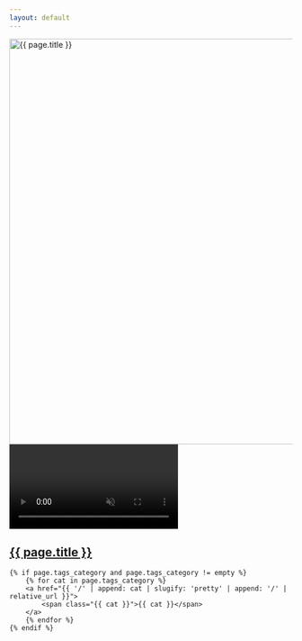 ```yaml
---
layout: default
---
```


<div class="grid-item-mosaic simple-video videos" data-id="{{ page.video_id }}">
    <a
        href="https://player.vimeo.com/video/{{ page.video_id }}?h={{ page.video_hash }}&autoplay=1&color=000000&title=0&byline=0&progress_bar=1&controls=1&quality=1080p"
        data-title="{{ page.title }}"
        data-description="{{ page.description }}"
        lightbox="iframe">
        <img
            src="{{ page.thumbnail_desktop }}"
            srcset="
                {{ page.thumbnail_mobile }} 640w,
                {{ page.thumbnail_desktop }} 960w,
                {{ page.thumbnail_large }} 1280w"
            sizes="(max-width: 600px) 640px, (max-width: 1024px) 960px, 1280px"
            alt="{{ page.title }}"
            width="1280"
            height="720"
            loading="lazy" />
        <div class="overlay">
            <video muted loop preload="none" playsinline></video>
            <h2 data-content="{{ page.title }}" class="glitch">{{ page.title }}</h2>
        </div>
    </a>

    {% if page.tags_category and page.tags_category != empty %}
        {% for cat in page.tags_category %}
        <a href="{{ '/' | append: cat | slugify: 'pretty' | append: '/' | relative_url }}">
            <span class="{{ cat }}">{{ cat }}</span>
        </a>
        {% endfor %}
    {% endif %}
</div>
